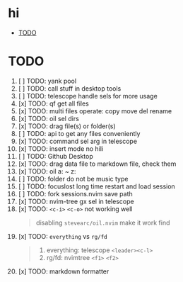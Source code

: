 # hi

<!-- toc -->

- [TODO](#todo)

<!-- tocstop -->

# TODO

1. [ ] TODO: yank pool
2. [ ] TODO: call stuff in desktop tools
3. [ ] TODO: telescope handle sels for more usage
4. [x] TODO: qf get all files
5. [x] TODO: multi files operate: copy move del rename
6. [x] TODO: oil sel dirs
7. [x] TODO: drag file(s) or folder(s)
8. [ ] TODO: api to get any files conveniently
9. [x] TODO: command sel arg in telescope
10. [x] TODO: insert mode no hili
11. [ ] TODO: Github Desktop
12. [x] TODO: drag data file to markdown file, check them
13. [x] TODO: oil a: ~ z:
14. [ ] TODO: folder do not be music type
15. [ ] TODO: focuslost long time restart and load session
16. [ ] TODO: fork sessions.nvim save path
17. [x] TODO: nvim-tree gx sel in telescope
18. [x] TODO: `<c-i>` `<c-o>` not working well
    > disabling `stevearc/oil.nvim` make it work find
19. [x] TODO: `everything` vs `rg/fd`
    > 1. everything: telescope `<leader><c-l>`
    > 2. rg/fd: nvimtree `<f1>` `<f2>`
20. [x] TODO: markdown formatter
